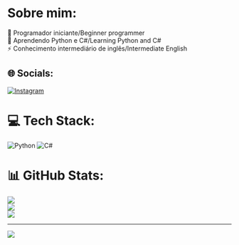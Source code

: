 # Sobre mim:
🔭 Programador iniciante/Beginner programmer<br>🌱 Aprendendo Python e C#/Learning Python and C#<br>⚡ Conhecimento intermediário de inglês/Intermediate English


## 🌐 Socials:
[![Instagram](https://img.shields.io/badge/Instagram-%23E4405F.svg?logo=Instagram&logoColor=white)](https://instagram.com/kaua_alves44) 

# 💻 Tech Stack:
![Python](https://img.shields.io/badge/python-3670A0?style=for-the-badge&logo=python&logoColor=ffdd54) ![C#](https://img.shields.io/badge/c%23-%23239120.svg?style=for-the-badge&logo=csharp&logoColor=white)
# 📊 GitHub Stats:
![](https://github-readme-stats.vercel.app/api?username=Kaua-Alves&theme=midnight-purple&hide_border=false&include_all_commits=false&count_private=false)<br/>
![](https://github-readme-streak-stats.herokuapp.com/?user=Kaua-Alves&theme=midnight-purple&hide_border=false)<br/>
![](https://github-readme-stats.vercel.app/api/top-langs/?username=Kaua-Alves&theme=midnight-purple&hide_border=false&include_all_commits=false&count_private=false&layout=compact)

---
[![](https://visitcount.itsvg.in/api?id=Kaua-Alves&icon=5&color=11)](https://visitcount.itsvg.in)

<!-- Proudly created with GPRM ( https://gprm.itsvg.in ) -->
